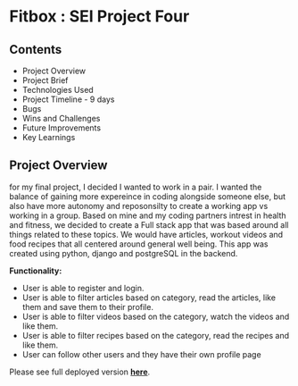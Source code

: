 # Fitbox : SEI Project Four

## Contents

- Project Overview
- Project Brief
- Technologies Used
- Project Timeline - 9 days
- Bugs
- Wins and Challenges
- Future Improvements
- Key Learnings

## Project Overview

for my final project, I decided I wanted to work in a pair. I wanted the balance of gaining more expereince in coding alongside someone else, but also have more autonomy and reposonsilty to create a working app vs working in a group. Based on mine and my coding partners intrest in health and fitness, we decided to create a Full stack app that was based around all things related to these topics. We would have articles, workout videos and food recipes that all centered around general well being. This app was created using python, django and postgreSQL in the backend.

**Functionality:**
- User is able to register and login.
- User is able to filter articles based on category, read the articles, like them and save them to their profile.
- User is able to filter videos based on the category, watch the videos and like them.
- User is able to filter recipes based on the category, read the recipes and like them.
- User can follow other users and they have their own profile page

Please see full deployed version **[here](https://fitbox1.herokuapp.com)**.
